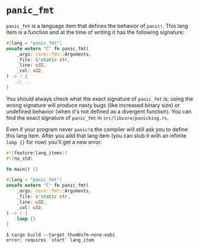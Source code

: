 # `panic_fmt`

`panic_fmt` is a language item that defines the behavior of `panic!`. This lang item is a function
and at the time of writing it has the following signature:

``` rust
#[lang = "panic_fmt"]
unsafe extern "C" fn panic_fmt(
    _args: core::fmt::Arguments,
    _file: &'static str,
    _line: u32,
    _col: u32,
) -> ! {
    // ..
}
```

You should always check what the exact signature of `panic_fmt` is; using the wrong signature will
produce nasty bugs (like increased binary size) or undefined behavior (when it's not defined as a
divergent function). You can find the exact signature of `panic_fmt` in `src/libcore/panicking.rs`.

Even if your program never `panic!`s the compiler will still ask you to define this lang item.
After you add that lang item (you can stub it with an infinite `loop {}` for now) you'll get a new
error:

``` rust
#![feature(lang_items)]
#![no_std]

fn main() {}

#[lang = "panic_fmt"]
unsafe extern "C" fn panic_fmt(
    _args: core::fmt::Arguments,
    _file: &'static str,
    _line: u32,
    _col: u32,
) -> ! {
    loop {}
}
```

``` console
$ cargo build --target thumbv7m-none-eabi
error: requires `start` lang_item
```
